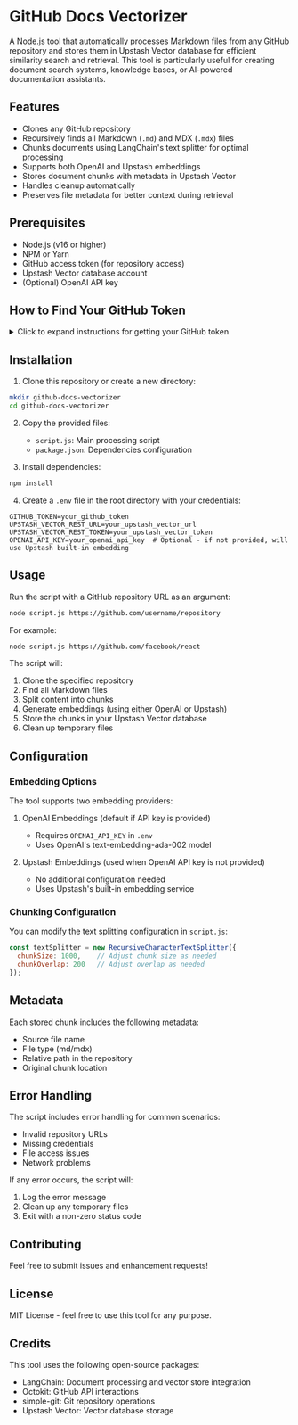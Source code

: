 # GitHub Docs Vectorizer

A Node.js tool that automatically processes Markdown files from any GitHub repository and stores them in Upstash Vector database for efficient similarity search and retrieval. This tool is particularly useful for creating document search systems, knowledge bases, or AI-powered documentation assistants.

## Features

- Clones any GitHub repository
- Recursively finds all Markdown (`.md`) and MDX (`.mdx`) files
- Chunks documents using LangChain's text splitter for optimal processing
- Supports both OpenAI and Upstash embeddings
- Stores document chunks with metadata in Upstash Vector
- Handles cleanup automatically
- Preserves file metadata for better context during retrieval

## Prerequisites

- Node.js (v16 or higher)
- NPM or Yarn
- GitHub access token (for repository access)
- Upstash Vector database account
- (Optional) OpenAI API key

## How to Find Your GitHub Token

<details>
<summary>Click to expand instructions for getting your GitHub token</summary>

1. Go to [GitHub.com](https://github.com) and sign in to your account
2. Click on your profile picture in the top-right corner
3. Go to `Settings` > `Developer settings` > `Personal access tokens` > `Tokens (classic)`
4. Click `Generate new token` > `Generate new token (classic)`
5. Give your token a descriptive name in the "Note" field
6. Select the following scopes:
   - `repo` (Full control of private repositories)
   - `read:org` (Read organization data)
7. Click `Generate token`
8. **Important**: Copy the token immediately and store it securely. You won't be able to see it again!

Note: If you're only accessing public repositories, you can create a token with just the `public_repo` scope instead of the full `repo` scope.

For security best practices:
- Never commit your token to version control
- Use environment variables or secure secret management
- Set an expiration date for your token
- Only grant the minimum required permissions

</details>

## Installation

1. Clone this repository or create a new directory:
```bash
mkdir github-docs-vectorizer
cd github-docs-vectorizer
```

2. Copy the provided files:
   - `script.js`: Main processing script
   - `package.json`: Dependencies configuration

3. Install dependencies:
```bash
npm install
```

4. Create a `.env` file in the root directory with your credentials:
```env
GITHUB_TOKEN=your_github_token
UPSTASH_VECTOR_REST_URL=your_upstash_vector_url
UPSTASH_VECTOR_REST_TOKEN=your_upstash_vector_token
OPENAI_API_KEY=your_openai_api_key  # Optional - if not provided, will use Upstash built-in embedding
```

## Usage

Run the script with a GitHub repository URL as an argument:

```bash
node script.js https://github.com/username/repository
```

For example:
```bash
node script.js https://github.com/facebook/react
```

The script will:
1. Clone the specified repository
2. Find all Markdown files
3. Split content into chunks
4. Generate embeddings (using either OpenAI or Upstash)
5. Store the chunks in your Upstash Vector database
6. Clean up temporary files

## Configuration

### Embedding Options

The tool supports two embedding providers:

1. OpenAI Embeddings (default if API key is provided)
   - Requires `OPENAI_API_KEY` in `.env`
   - Uses OpenAI's text-embedding-ada-002 model

2. Upstash Embeddings (used when OpenAI API key is not provided)
   - No additional configuration needed
   - Uses Upstash's built-in embedding service

### Chunking Configuration

You can modify the text splitting configuration in `script.js`:

```javascript
const textSplitter = new RecursiveCharacterTextSplitter({
  chunkSize: 1000,    // Adjust chunk size as needed
  chunkOverlap: 200   // Adjust overlap as needed
});
```

## Metadata

Each stored chunk includes the following metadata:
- Source file name
- File type (md/mdx)
- Relative path in the repository
- Original chunk location

## Error Handling

The script includes error handling for common scenarios:
- Invalid repository URLs
- Missing credentials
- File access issues
- Network problems

If any error occurs, the script will:
1. Log the error message
2. Clean up any temporary files
3. Exit with a non-zero status code

## Contributing

Feel free to submit issues and enhancement requests!

## License

MIT License - feel free to use this tool for any purpose.

## Credits

This tool uses the following open-source packages:
- LangChain: Document processing and vector store integration
- Octokit: GitHub API interactions
- simple-git: Git repository operations
- Upstash Vector: Vector database storage
